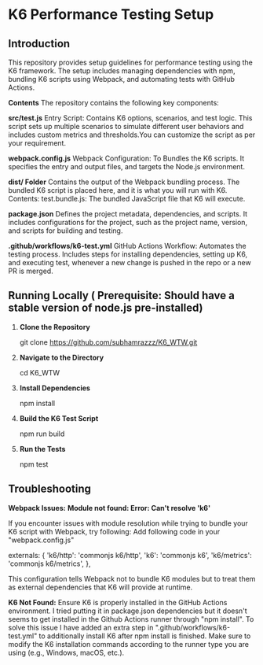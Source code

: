 # K6 Performance Testing Setup

## Introduction

This repository provides setup guidelines for performance testing using the K6 framework. The setup includes managing dependencies with npm, bundling K6 scripts using Webpack, and automating tests with GitHub Actions.

**Contents**
The repository contains the following key components:

**src/test.js**
Entry Script: Contains K6 options, scenarios, and test logic. This script sets up multiple scenarios to simulate different user behaviors and includes custom metrics and thresholds.You can customize the script as per your requirement.

**webpack.config.js**
Webpack Configuration: To Bundles the K6 scripts. It specifies the entry and output files, and targets the Node.js environment.

**dist/ Folder**
Contains the output of the Webpack bundling process. The bundled K6 script is placed here, and it is what you will run with K6.
Contents:
test.bundle.js: The bundled JavaScript file that K6 will execute.

**package.json**
Defines the project metadata, dependencies, and scripts. It includes configurations for the project, such as the project name, version, and scripts for building and testing.

**.github/workflows/k6-test.yml**
GitHub Actions Workflow: Automates the testing process. Includes steps for installing dependencies, setting up K6, and executing test, whenever a new change is pushed in the repo or a new PR is merged.

## Running Locally ( Prerequisite: Should have a stable version of node.js pre-installed)

1. **Clone the Repository**

   git clone https://github.com/subhamrazzz/K6_WTW.git

2. **Navigate to the Directory**

   cd K6_WTW

3. **Install Dependencies**

   npm install

4. **Build the K6 Test Script**

   npm run build

5. **Run the Tests**

   npm test

## Troubleshooting

**Webpack Issues:**
**Module not found: Error: Can't resolve 'k6'**

If you encounter issues with module resolution while trying to bundle your K6 script with Webpack, try following:
Add following code in your "webpack.config.js"

externals: {
'k6/http': 'commonjs k6/http',
'k6': 'commonjs k6',
'k6/metrics': 'commonjs k6/metrics',
},

This configuration tells Webpack not to bundle K6 modules but to treat them as external dependencies that K6 will provide at runtime.

**K6 Not Found:**
Ensure K6 is properly installed in the GitHub Actions environment.
I tried putting it in package.json dependencies but it doesn't seems to get installed in the Github Actions runner through "npm install".
To solve this issue I have added an extra step in ".github/workflows/k6-test.yml" to additionally install K6 after npm install is finished.
Make sure to modify the K6 installation commands according to the runner type you are using (e.g., Windows, macOS, etc.).
